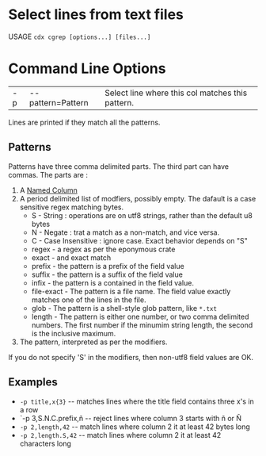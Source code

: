 # Select lines from text files

USAGE `cdx cgrep [options...] [files...]`
# Command Line Options
||||
|---|---|---|
|-p|--pattern=Pattern|Select line where this col matches this pattern.|

Lines are printed if they match all the patterns.

## Patterns
Patterns have three comma delimited parts. The third part can have commas. The parts are :
1. A [Named Column](NamedColumns.md)
2. A period delimited list of modfiers, possibly empty. The dafault is a case sensitive regex matching bytes.
    * S - String : operations are on utf8 strings, rather than the default u8 bytes
    * N - Negate : trat a match as a non-match, and vice versa.
    * C - Case Insensitive : ignore case. Exact behavior depends on "S"
    * regex - a regex as per the eponymous crate
    * exact - and exact match
    * prefix - the pattern is a prefix of the field value
    * suffix - the pattern is a suffix of the field value
    * infix - the pattern is a contained in the field value.
    * file-exact - The pattern is a file name. The field value exactly matches one of the lines in the file.
    * glob - The pattern is a shell-style glob pattern, like `*.txt`
    * length - The pattern is either one number, or two comma delimited numbers. The first number if the minumim string length, the second is the inclusive maximum.
3. The pattern, interpreted as per the modifiers.

If you do not specify 'S' in the modifiers, then non-utf8 field values are OK. 


## Examples
 * `-p title,x{3}` -- matches lines where the title field contains three x's in a row
 * `-p 3,S.N.C.prefix,ñ -- reject lines where column 3 starts with ñ or Ñ
 * `-p 2,length,42` -- match lines where column 2 it at least 42 bytes long
 * `-p 2,length.S,42` -- match lines where column 2 it at least 42 characters long
